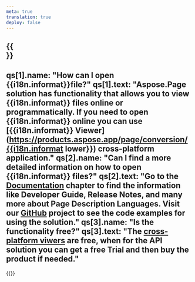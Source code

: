 ```yaml
---
meta: true
translation: true
deploy: false
---
```


{{<section faqchild>}}
---
qs[1].name: "How can I open {{i18n.informat}}file?"
qs[1].text: "Aspose.Page solution has functionality that allows you to view {{i18n.informat}} files online or programmatically. If you need to open {{i18n.informat}} online you can use [{{i18n.informat}} Viewer](https://products.aspose.app/page/conversion/{{i18n.informat lower}}) cross-platform application."
qs[2].name: "Can I find a more detailed information on how to open {{i18n.informat}} files?"
qs[2].text: "Go to the [Documentation](https://docs.aspose.com/page/) chapter to find the information like Developer Guide, Release Notes, and many more about Page Description Languages. Visit our [GitHub](https://github.com/aspose-page) project to see the code examples for using the solution."
qs[3].name: "Is the functionality free?"
qs[3].text: "The [cross-platform viwers](https://products.aspose.app/page/viewer) are free, when for the API solution you can get a free Trial and then buy the product if needed."
---

{{<import path="/meta/schemas.md" section="faq">}} 